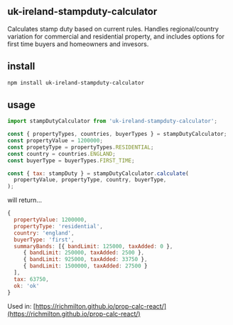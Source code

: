 ## uk-ireland-stampduty-calculator

Calculates stamp duty based on current rules. 
Handles regional/country variation for commercial and residential property,
and includes options for first time buyers and homeowners and invesors.

## install
```bash
npm install uk-ireland-stampduty-calculator
```

## usage
```javascript
import stampDutyCalculator from 'uk-ireland-stampduty-calculator';

const { propertyTypes, countries, buyerTypes } = stampDutyCalculator;
const propertyValue = 1200000;
const propetyType = propertyTypes.RESIDENTIAL;
const country = countries.ENGLAND;
const buyerType = buyerTypes.FIRST_TIME;

const { tax: stampDuty } = stampDutyCalculator.calculate(
  propertyValue, propertyType, country, buyerType,
);
```
will return...

```javascript
{
  propertyValue: 1200000,
  propertyType: 'residential',
  country: 'england',
  buyerType: 'first',
  summaryBands: [{ bandLimit: 125000, taxAdded: 0 },
     { bandLimit: 250000, taxAdded: 2500 },
     { bandLimit: 925000, taxAdded: 33750 },
     { bandLimit: 1500000, taxAdded: 27500 }
  ],
  tax: 63750,
  ok: 'ok'
}
```
Used in:
[https://richmilton.github.io/prop-calc-react/](https://richmilton.github.io/prop-calc-react/)
